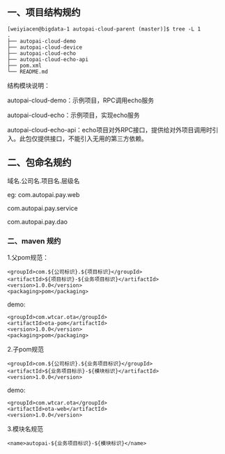 ## 一、项目结构规约


```
[weiyiacen@bigdata-1 autopai-cloud-parent (master)]$ tree -L 1
.
├── autopai-cloud-demo
├── autopai-cloud-device
├── autopai-cloud-echo
├── autopai-cloud-echo-api
├── pom.xml
└── README.md
```

结构模块说明：

autopai-cloud-demo：示例项目，RPC调用echo服务

autopai-cloud-echo：示例项目，实现echo服务

autopai-cloud-echo-api：echo项目对外RPC接口，提供给对外项目调用时引入。此包仅提供接口，不能引入无用的第三方依赖。


## 二、包命名规约

域名.公司名.项目名.层级名

eg:  com.autopai.pay.web 

com.autopai.pay.service

com.autopai.pay.dao


### 二、maven 规约

1.父pom规范：

```
<groupId>com.${公司标识}.${项目标识}</groupId>
<artifactId>${项目标识}-${业务项目标识}</artifactId>
<version>1.0.0</version>
<packaging>pom</packaging>
```

demo:

```
<groupId>com.wtcar.ota</groupId>
<artifactId>ota-pom</artifactId>
<version>1.0.0</version>
<packaging>pom</packaging>
```

2.子pom规范

```
<groupId>com.${公司标识}.${业务项目标识}</groupId>
<artifactId>${业务项目标示}-${模块标识}</artifactId>
<version>1.0.0</version>
```

demo:

```
<groupId>com.wtcar.ota</groupId>
<artifactId>ota-web</artifactId>
<version>1.0.0</version>
```

3.模块名规范

```
<name>autopai-${业务项目标识}-${模块标识}</name>
```